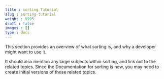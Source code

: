 ```yaml
---
title : sorting Tutorial
slug : sorting-tutorial
weight : 9995
draft : false
images : []
type : docs
---
```


This section provides an overview of what sorting is, and why a developer might want to use it.

It should also mention any large subjects within sorting, and link out to the related topics.  Since the Documentation for sorting is new, you may need to create initial versions of those related topics.

